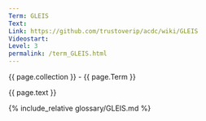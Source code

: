 ```yaml
---
Term: GLEIS
Text: 
Link: https://github.com/trustoverip/acdc/wiki/GLEIS
Videostart: 
Level: 3
permalink: /term_GLEIS.html
---
```


{{ page.collection }} - {{ page.Term }}

   {{ page.text }}

{% include_relative glossary/GLEIS.md %}
